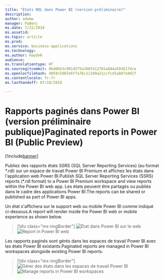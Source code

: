 ```yaml
---
title: "États RDL dans Power BI (version préliminaire)"
description: 
author: adamw
manager: PaBenj
ms.date: 7/22/2018
ms.assetid: 
ms.topic: article
ms.prod: 
ms.service: business-applications
ms.technology: 
ms.author: HaydnR
audience: 
ms.translationtype: HT
ms.sourcegitcommit: 0b40bb3c98145f5a260f412701a884a5936174ce
ms.openlocfilehash: 4959c5d87e6f7a76c11109a21ccfcd1a887a9d1f
ms.contentlocale: fr-fr
ms.lasthandoff: 07/18/2018

---
```

# <a name="paginated-reports-in-power-bi-public-preview"></a><span data-ttu-id="dc450-102">Rapports paginés dans Power BI (version préliminaire publique)</span><span class="sxs-lookup"><span data-stu-id="dc450-102">Paginated reports in Power BI (Public Preview)</span></span>

[!include[banner](../../../includes/banner.md)]

<span data-ttu-id="dc450-103">Publiez des rapports états SSRS (SQL Server Reporting Services) (au format \*.rdl) sur un espace de travail Power BI Premium et affichez les états dans l'application web Power BI.</span><span class="sxs-lookup"><span data-stu-id="dc450-103">Publish SQL Server Reporting Services (SSRS) reports (\*.rdl format) to a Power BI Premium workspace and view reports within the Power BI web app.</span></span> <span data-ttu-id="dc450-104">Les états peuvent être partagés ou publiés dans le cadre des applications Power BI.</span><span class="sxs-lookup"><span data-stu-id="dc450-104">The reports can be shared or published as part of Power BI apps.</span></span>

<span data-ttu-id="dc450-105">Un état s'affichera sur le support web ou mobile Power BI comme indiqué ci-dessous.</span><span class="sxs-lookup"><span data-stu-id="dc450-105">A report will render inside the Power BI web or mobile experience as shown below.</span></span>

> [!div class="mx-imgBorder"]
> <span data-ttu-id="dc450-106">![](media/rdl-report-render.png "État dans Power BI sur le web")</span><span class="sxs-lookup"><span data-stu-id="dc450-106">![](media/rdl-report-render.png "Report in Power BI web")</span></span>

<span data-ttu-id="dc450-107">Les rapports paginés sont gérés dans les espaces de travail Power BI avec les états Power BI existants.</span><span class="sxs-lookup"><span data-stu-id="dc450-107">Paginated reports are managed in Power BI workspaces alongside existing Power BI reports.</span></span>

> [!div class="mx-imgBorder"]
> <span data-ttu-id="dc450-108">![](media/rdl-report-list.png "Gérer des états dans les espaces de travail Power BI")</span><span class="sxs-lookup"><span data-stu-id="dc450-108">![](media/rdl-report-list.png "Manage reports in Power BI workspaces")</span></span>

